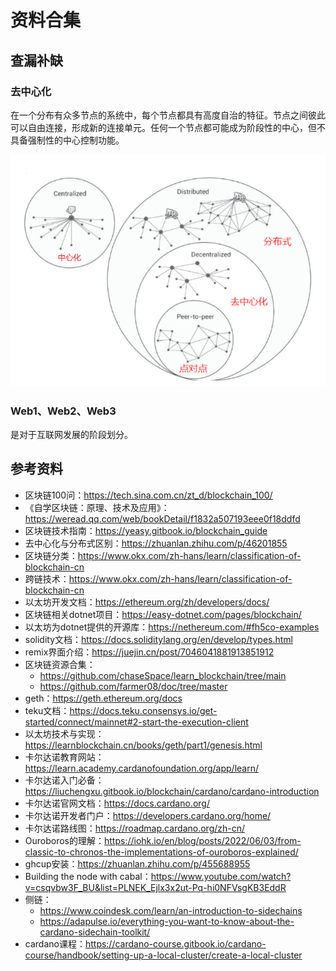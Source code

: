 # 资料合集
## 查漏补缺
### 去中心化
在一个分布有众多节点的系统中，每个节点都具有高度自治的特征。节点之间彼此可以自由连接，形成新的连接单元。任何一个节点都可能成为阶段性的中心，但不具备强制性的中心控制功能。

![2024-12-23-03-10-17.png](./images/2024-12-23-03-10-17.png)

### Web1、Web2、Web3
是对于互联网发展的阶段划分。


## 参考资料
- 区块链100问：https://tech.sina.com.cn/zt_d/blockchain_100/
- 《自学区块链：原理、技术及应用》：https://weread.qq.com/web/bookDetail/f1832a507193eee0f18ddfd
- 区块链技术指南：https://yeasy.gitbook.io/blockchain_guide
- 去中心化与分布式区别：https://zhuanlan.zhihu.com/p/46201855
- 区块链分类：https://www.okx.com/zh-hans/learn/classification-of-blockchain-cn
- 跨链技术：https://www.okx.com/zh-hans/learn/classification-of-blockchain-cn
- 以太坊开发文档：https://ethereum.org/zh/developers/docs/
- 区块链相关dotnet项目：https://easy-dotnet.com/pages/blockchain/
- 以太坊为dotnet提供的开源库：https://nethereum.com/#fh5co-examples
- solidity文档：https://docs.soliditylang.org/en/develop/types.html
- remix界面介绍：https://juejin.cn/post/7046041881913851912
- 区块链资源合集：
    - https://github.com/chaseSpace/learn_blockchain/tree/main
    - https://github.com/farmer08/doc/tree/master
- geth：https://geth.ethereum.org/docs
- teku文档：https://docs.teku.consensys.io/get-started/connect/mainnet#2-start-the-execution-client
- 以太坊技术与实现：https://learnblockchain.cn/books/geth/part1/genesis.html
- 卡尔达诺教育网站：https://learn.academy.cardanofoundation.org/app/learn/
- 卡尔达诺入门必备：https://liuchengxu.gitbook.io/blockchain/cardano/cardano-introduction
- 卡尔达诺官网文档：https://docs.cardano.org/
- 卡尔达诺开发者门户：https://developers.cardano.org/home/
- 卡尔达诺路线图：https://roadmap.cardano.org/zh-cn/
- Ouroboros的理解：https://iohk.io/en/blog/posts/2022/06/03/from-classic-to-chronos-the-implementations-of-ouroboros-explained/
- ghcup安装：https://zhuanlan.zhihu.com/p/455688955
- Building the node with cabal：https://www.youtube.com/watch?v=csqvbw3F_BU&list=PLNEK_Ejlx3x2ut-Pq-hi0NFVsgKB3EddR
- 侧链：
    - https://www.coindesk.com/learn/an-introduction-to-sidechains
    - https://adapulse.io/everything-you-want-to-know-about-the-cardano-sidechain-toolkit/
- cardano课程：https://cardano-course.gitbook.io/cardano-course/handbook/setting-up-a-local-cluster/create-a-local-cluster
